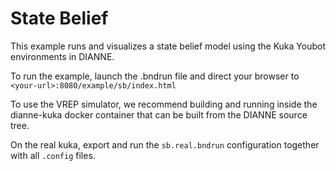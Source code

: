 # State Belief

This example runs and visualizes a state belief model using the Kuka Youbot environments in DIANNE.

To run the example, launch the .bndrun file and direct your browser to `<your-url>:8080/example/sb/index.html`

To use the VREP simulator, we recommend building and running inside the dianne-kuka docker container that can be built from the DIANNE source tree.

On the real kuka, export and run the `sb.real.bndrun` configuration together with all `.config` files.